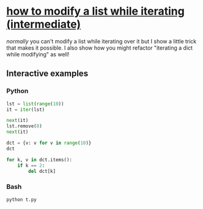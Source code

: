 # [how to modify a list while iterating (intermediate)](https://youtu.be/JXis-BKRDFY)

*normally* you can't modify a list while iterating over it but I show a little trick that makes it possible.  I also show how you might refactor "iterating a dict while modifying" as well!

## Interactive examples

### Python

```python
lst = list(range(10))
it = iter(lst)

next(it)
lst.remove(0)
next(it)

dct = {v: v for v in range(10)}
dct

for k, v in dct.items():
    if k == 2:
        del dct[k]
```

### Bash

```bash
python t.py
```
